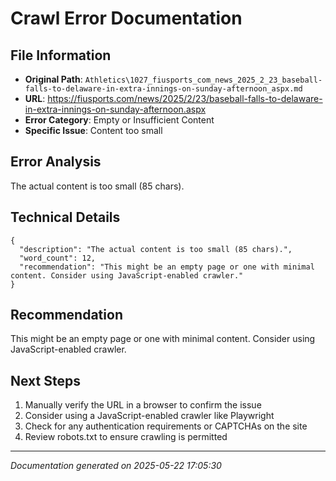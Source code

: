 # Crawl Error Documentation

## File Information
- **Original Path**: `Athletics\1027_fiusports_com_news_2025_2_23_baseball-falls-to-delaware-in-extra-innings-on-sunday-afternoon_aspx.md`
- **URL**: https://fiusports.com/news/2025/2/23/baseball-falls-to-delaware-in-extra-innings-on-sunday-afternoon.aspx
- **Error Category**: Empty or Insufficient Content
- **Specific Issue**: Content too small

## Error Analysis
The actual content is too small (85 chars).

## Technical Details
```
{
  "description": "The actual content is too small (85 chars).",
  "word_count": 12,
  "recommendation": "This might be an empty page or one with minimal content. Consider using JavaScript-enabled crawler."
}
```

## Recommendation
This might be an empty page or one with minimal content. Consider using JavaScript-enabled crawler.

## Next Steps
1. Manually verify the URL in a browser to confirm the issue
2. Consider using a JavaScript-enabled crawler like Playwright
3. Check for any authentication requirements or CAPTCHAs on the site
4. Review robots.txt to ensure crawling is permitted

---
*Documentation generated on 2025-05-22 17:05:30*
